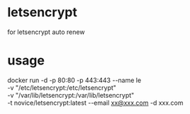 # letsencrypt
for letsencrypt auto renew

# usage
docker run -d -p 80:80 -p 443:443 --name le \
-v "/etc/letsencrypt:/etc/letsencrypt" \
-v "/var/lib/letsencrypt:/var/lib/letsencrypt" \
-t novice/letsencrypt:latest --email xx@xxx.com -d xxx.com

